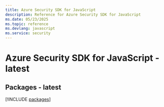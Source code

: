 ```yaml
---
title: Azure Security SDK for JavaScript
description: Reference for Azure Security SDK for JavaScript
ms.date: 05/23/2025
ms.topic: reference
ms.devlang: javascript
ms.service: security
---
```

# Azure Security SDK for JavaScript - latest
## Packages - latest
[!INCLUDE [packages](security-index.md)]